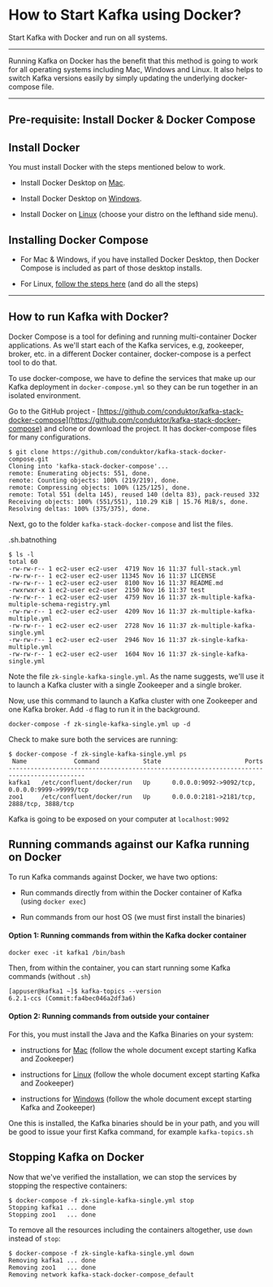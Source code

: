 How to Start Kafka using Docker?
================================

Start Kafka with Docker and run on all systems.

* * *

Running Kafka on Docker has the benefit that this method is going to work for all operating systems including Mac, Windows and Linux. It also helps to switch Kafka versions easily by simply updating the underlying docker-compose file.

* * *

Pre-requisite: Install Docker & Docker Compose
----------------------------------------------

[](#Pre-requisite:-Install-Docker-&-Docker-Compose-0)

Install Docker
--------------

[](#Install-Docker-1)

You must install Docker with the steps mentioned below to work.

*   Install Docker Desktop on [Mac](https://docs.docker.com/desktop/mac/install/).
    
*   Install Docker Desktop on [Windows](https://docs.docker.com/desktop/windows/install/).
    
*   Install Docker on [Linux](https://docs.docker.com/engine/install/ubuntu/) (choose your distro on the lefthand side menu).
    

Installing Docker Compose
-------------------------

[](#Installing-Docker-Compose-2)

*   For Mac & Windows, if you have installed Docker Desktop, then Docker Compose is included as part of those desktop installs.
    
*   For Linux, [follow the steps here](https://docs.docker.com/compose/install/#install-compose) (and do all the steps)
    

* * *

How to run Kafka with Docker?
-----------------------------

[](#How-to-run-Kafka-with-Docker?-3)

Docker Compose is a tool for defining and running multi-container Docker applications. As we'll start each of the Kafka services, e.g, zookeeper, broker, etc. in a different Docker container, docker-compose is a perfect tool to do that.

To use docker-compose, we have to define the services that make up our Kafka deployment in `docker-compose.yml` so they can be run together in an isolated environment.

Go to the GitHub project - [https://github.com/conduktor/kafka-stack-docker-compose](https://github.com/conduktor/kafka-stack-docker-compose) and clone or download the project. It has docker-compose files for many configurations.

```
$ git clone https://github.com/conduktor/kafka-stack-docker-compose.git
Cloning into 'kafka-stack-docker-compose'...
remote: Enumerating objects: 551, done.
remote: Counting objects: 100% (219/219), done.
remote: Compressing objects: 100% (125/125), done.
remote: Total 551 (delta 145), reused 140 (delta 83), pack-reused 332
Receiving objects: 100% (551/551), 110.29 KiB | 15.76 MiB/s, done.
Resolving deltas: 100% (375/375), done.
```
Next, go to the folder `kafka-stack-docker-compose` and list the files.

.sh.batnothing

```
$ ls -l
total 60
-rw-rw-r-- 1 ec2-user ec2-user  4719 Nov 16 11:37 full-stack.yml
-rw-rw-r-- 1 ec2-user ec2-user 11345 Nov 16 11:37 LICENSE
-rw-rw-r-- 1 ec2-user ec2-user  8100 Nov 16 11:37 README.md
-rwxrwxr-x 1 ec2-user ec2-user  2150 Nov 16 11:37 test
-rw-rw-r-- 1 ec2-user ec2-user  4759 Nov 16 11:37 zk-multiple-kafka-multiple-schema-registry.yml
-rw-rw-r-- 1 ec2-user ec2-user  4209 Nov 16 11:37 zk-multiple-kafka-multiple.yml
-rw-rw-r-- 1 ec2-user ec2-user  2728 Nov 16 11:37 zk-multiple-kafka-single.yml
-rw-rw-r-- 1 ec2-user ec2-user  2946 Nov 16 11:37 zk-single-kafka-multiple.yml
-rw-rw-r-- 1 ec2-user ec2-user  1604 Nov 16 11:37 zk-single-kafka-single.yml
```

Note the file `zk-single-kafka-single.yml`. As the name suggests, we'll use it to launch a Kafka cluster with a single Zookeeper and a single broker.

Now, use this command to launch a Kafka cluster with one Zookeeper and one Kafka broker. Add `-d` flag to run it in the background.


```
docker-compose -f zk-single-kafka-single.yml up -d
```

Check to make sure both the services are running:

```
$ docker-compose -f zk-single-kafka-single.yml ps
 Name             Command            State                       Ports
-------------------------------------------------------------------------------------------
kafka1   /etc/confluent/docker/run   Up      0.0.0.0:9092->9092/tcp, 0.0.0.0:9999->9999/tcp
zoo1     /etc/confluent/docker/run   Up      0.0.0.0:2181->2181/tcp, 2888/tcp, 3888/tcp
```

Kafka is going to be exposed on your computer at `localhost:9092`

Running commands against our Kafka running on Docker
----------------------------------------------------

[](#Running-commands-against-our-Kafka-running-on-Docker-4)

To run Kafka commands against Docker, we have two options:

*   Run commands directly from within the Docker container of Kafka (using `docker exec`)
    
*   Run commands from our host OS (we must first install the binaries)
    

#### **Option 1: Running commands from within the Kafka docker container**

```
docker exec -it kafka1 /bin/bash
```

Then, from within the container, you can start running some Kafka commands (without `.sh`)

```
[appuser@kafka1 ~]$ kafka-topics --version
6.2.1-ccs (Commit:fa4bec046a2df3a6)
```

#### **Option 2: Running commands from outside your container**

For this, you must install the Java and the Kafka Binaries on your system:

*   instructions for [Mac](/kafka/how-to-install-apache-kafka-on-mac/) (follow the whole document except starting Kafka and Zookeeper)
    
*   instructions for [Linux](/kafka/how-to-install-apache-kafka-on-linux/) (follow the whole document except starting Kafka and Zookeeper)
    
*   instructions for [Windows](/kafka/how-to-install-apache-kafka-on-windows/) (follow the whole document except starting Kafka and Zookeeper)
    

One this is installed, the Kafka binaries should be in your path, and you will be good to issue your first Kafka command, for example `kafka-topics.sh`

Stopping Kafka on Docker
------------------------

[](#Stopping-Kafka-on-Docker-5)

Now that we've verified the installation, we can stop the services by stopping the respective containers:

```
$ docker-compose -f zk-single-kafka-single.yml stop
Stopping kafka1 ... done
Stopping zoo1   ... done  
```

To remove all the resources including the containers altogether, use `down` instead of `stop`:

```
$ docker-compose -f zk-single-kafka-single.yml down
Removing kafka1 ... done
Removing zoo1   ... done
Removing network kafka-stack-docker-compose_default
```
